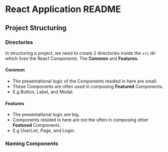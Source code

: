 # React Application README

## Project Structuring

### Directories

In structuring a project, we need to create 2 directories inside the `src` dir which lives the React Components. 
The **Common** and **Features**.

#### Common
- The presentational logic of the Components resided in here are small. 
- These Components are often used in composing **Featured** Components.
- E.g Button, Label, and Modal.

#### Features
- The presentational logic are big.
- Components resided in here are not the often in composing other **Featured** Components.
- E.g UserList, Page, and Login.

### Naming Components
